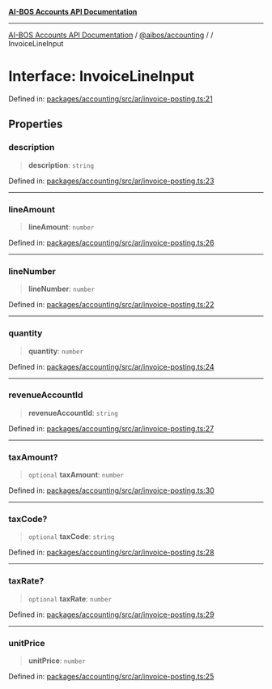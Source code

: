 [**AI-BOS Accounts API Documentation**](../../../README.md)

***

[AI-BOS Accounts API Documentation](../../../README.md) / [@aibos/accounting](../README.md) / [](../README.md) / InvoiceLineInput

# Interface: InvoiceLineInput

Defined in: [packages/accounting/src/ar/invoice-posting.ts:21](https://github.com/pohlai88/accounts/blob/48103fb36d28b2b9bfb33472b6de2f719773cde9/packages/accounting/src/ar/invoice-posting.ts#L21)

## Properties

### description

> **description**: `string`

Defined in: [packages/accounting/src/ar/invoice-posting.ts:23](https://github.com/pohlai88/accounts/blob/48103fb36d28b2b9bfb33472b6de2f719773cde9/packages/accounting/src/ar/invoice-posting.ts#L23)

***

### lineAmount

> **lineAmount**: `number`

Defined in: [packages/accounting/src/ar/invoice-posting.ts:26](https://github.com/pohlai88/accounts/blob/48103fb36d28b2b9bfb33472b6de2f719773cde9/packages/accounting/src/ar/invoice-posting.ts#L26)

***

### lineNumber

> **lineNumber**: `number`

Defined in: [packages/accounting/src/ar/invoice-posting.ts:22](https://github.com/pohlai88/accounts/blob/48103fb36d28b2b9bfb33472b6de2f719773cde9/packages/accounting/src/ar/invoice-posting.ts#L22)

***

### quantity

> **quantity**: `number`

Defined in: [packages/accounting/src/ar/invoice-posting.ts:24](https://github.com/pohlai88/accounts/blob/48103fb36d28b2b9bfb33472b6de2f719773cde9/packages/accounting/src/ar/invoice-posting.ts#L24)

***

### revenueAccountId

> **revenueAccountId**: `string`

Defined in: [packages/accounting/src/ar/invoice-posting.ts:27](https://github.com/pohlai88/accounts/blob/48103fb36d28b2b9bfb33472b6de2f719773cde9/packages/accounting/src/ar/invoice-posting.ts#L27)

***

### taxAmount?

> `optional` **taxAmount**: `number`

Defined in: [packages/accounting/src/ar/invoice-posting.ts:30](https://github.com/pohlai88/accounts/blob/48103fb36d28b2b9bfb33472b6de2f719773cde9/packages/accounting/src/ar/invoice-posting.ts#L30)

***

### taxCode?

> `optional` **taxCode**: `string`

Defined in: [packages/accounting/src/ar/invoice-posting.ts:28](https://github.com/pohlai88/accounts/blob/48103fb36d28b2b9bfb33472b6de2f719773cde9/packages/accounting/src/ar/invoice-posting.ts#L28)

***

### taxRate?

> `optional` **taxRate**: `number`

Defined in: [packages/accounting/src/ar/invoice-posting.ts:29](https://github.com/pohlai88/accounts/blob/48103fb36d28b2b9bfb33472b6de2f719773cde9/packages/accounting/src/ar/invoice-posting.ts#L29)

***

### unitPrice

> **unitPrice**: `number`

Defined in: [packages/accounting/src/ar/invoice-posting.ts:25](https://github.com/pohlai88/accounts/blob/48103fb36d28b2b9bfb33472b6de2f719773cde9/packages/accounting/src/ar/invoice-posting.ts#L25)
